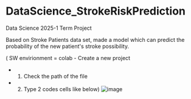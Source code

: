 # DataScience_StrokeRiskPrediction 
Data Science 2025-1 Term Project

Based on Stroke Patients data set, made a model which can predict the probability of the new patient's stroke possibility.

( SW envirionment = colab - Create a new project 
  - 1. Check the path of the file
  - 2. Type 2 codes cells like below)
![image](https://github.com/user-attachments/assets/bb3e1bea-043c-461e-83eb-575837c70686)
